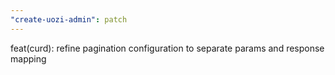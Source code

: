 ```yaml
---
"create-uozi-admin": patch
---
```


feat(curd): refine pagination configuration to separate params and response mapping

